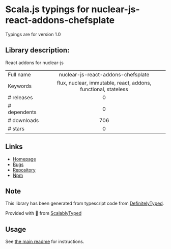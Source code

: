 
# Scala.js typings for nuclear-js-react-addons-chefsplate

Typings are for version 1.0

## Library description:
React addons for nuclear-js

|                    |                 |
| ------------------ | :-------------: |
| Full name          | nuclear-js-react-addons-chefsplate |
| Keywords           | flux, nuclear, immutable, react, addons, functional, stateless |
| # releases         | 0 |
| # dependents       | 0 |
| # downloads        | 706 |
| # stars            | 0 |

## Links
- [Homepage](https://github.com/chefsplate/nuclear-js-react-addons)
- [Bugs](https://github.com/chefsplate/nuclear-js-react-addons/issues)
- [Repository](https://github.com/chefsplate/nuclear-js-react-addons)
- [Npm](https://www.npmjs.com/package/nuclear-js-react-addons-chefsplate)
    


## Note
This library has been generated from typescript code from [DefinitelyTyped](https://definitelytyped.org).

Provided with :purple_heart: from [ScalablyTyped](https://github.com/oyvindberg/ScalablyTyped)

## Usage
See [the main readme](../../readme.md) for instructions.


